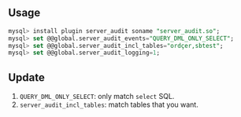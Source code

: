 ## Usage

```sql
mysql> install plugin server_audit soname "server_audit.so";
mysql> set @@global.server_audit_events="QUERY_DML_ONLY_SELECT";
mysql> set @@global.server_audit_incl_tables="ordçer,sbtest";
mysql> set @@global.server_audit_logging=1;
```


## Update
1. `QUERY_DML_ONLY_SELECT`: only match `select` SQL.
2. `server_audit_incl_tables`: match tables that you want.  


